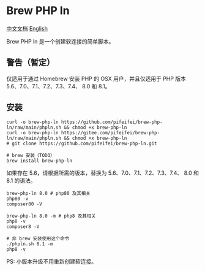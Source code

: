 # Brew PHP ln

[中文文档](README_zh.md)
[English](README.md)

Brew PHP ln 是一个创建软连接的简单脚本。

## 警告（暂定）

仅适用于通过 Homebrew 安装 PHP 的 OSX 用户，并且仅适用于 PHP 版本 5.6、7.0、7.1、7.2、7.3、7.4、 8.0 和 8.1。

## 安装

```shell
curl -o brew-php-ln https://github.com/pifeifei/brew-php-ln/raw/main/phpln.sh && chmod +x brew-php-ln
curl -o brew-php-ln https://gitee.com/pifeifei/brew-php-ln/raw/main/phpln.sh && chmod +x brew-php-ln
# git clone https://github.com/pifeifei/brew-php-ln.git

# brew 安装（TODO）
brew install brew-php-ln
```

如果存在 5.6，请根据所需的版本，替换为 5.6、7.0、7.1、7.2、7.3、7.4、 8.0 和 8.1 的语法。

```shell
brew-php-ln 8.0 # php80 及其相关
php80 -v
composer80 -V

brew-php-ln 8.0 -m # php8 及其相关
php8 -v
composer8 -V

# 非 brew 安装使用这个命令
./phpln.sh 8.1 -m
php8 -v
```

PS: 小版本升级不用重新创建软连接。
